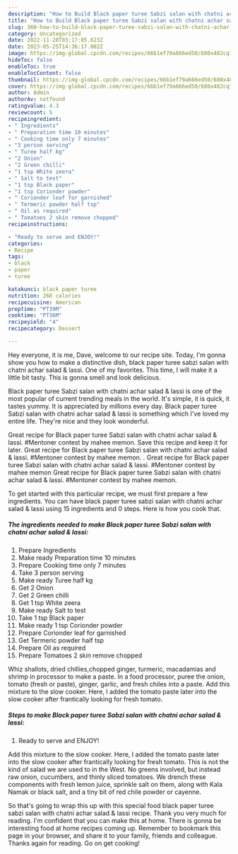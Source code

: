 ```yaml
---
description: "How to Build Black paper turee Sabzi salan with chatni achar salad &amp;amp; lassi yang Delicious"
title: "How to Build Black paper turee Sabzi salan with chatni achar salad &amp;amp; lassi yang Delicious"
slug: 360-how-to-build-black-paper-turee-sabzi-salan-with-chatni-achar-salad-and-amp-lassi-yang-delicious
category: Uncategorized
date: 2022-11-28T03:17:05.623Z
date: 2023-05-25T14:36:17.002Z
image: https://img-global.cpcdn.com/recipes/66b1ef79a666ed50/680x482cq70/black-paper-turee-sabzi-salan-with-chatni-achar-salad-lassi-recipe-main-photo.jpg
hideToc: false
enableToc: true
enableTocContent: false
thumbnail: https://img-global.cpcdn.com/recipes/66b1ef79a666ed50/680x482cq70/black-paper-turee-sabzi-salan-with-chatni-achar-salad-lassi-recipe-main-photo.jpg
cover: https://img-global.cpcdn.com/recipes/66b1ef79a666ed50/680x482cq70/black-paper-turee-sabzi-salan-with-chatni-achar-salad-lassi-recipe-main-photo.jpg
author: Admin
authorAv: notfound
ratingvalue: 4.3
reviewcount: 5
recipeingredient:
- " Ingredients"
- " Preparation time 10 minutes"
- " Cooking time only 7 minutes"
- "3 person serving"
- " Turee half kg"
- "2 Onion"
- "2 Green chilli"
- "1 tsp White zeera"
- " Salt to test"
- "1 tsp Black paper"
- "1 tsp Corionder powder"
- " Corionder leaf for garnished"
- " Termeric powder half tsp"
- " Oil as required"
- " Tomatoes 2 skin remove chopped"
recipeinstructions:

- "Ready to serve and ENJOY!"
categories:
- Recipe
tags:
- black
- paper
- turee

katakunci: black paper turee 
nutrition: 268 calories
recipecuisine: American
preptime: "PT39M"
cooktime: "PT36M"
recipeyield: "4"
recipecategory: Dessert

---
```



Hey everyone, it is me, Dave, welcome to our recipe site. Today, I'm gonna show you how to make a distinctive dish, black paper turee sabzi salan with chatni achar salad &amp; lassi. One of my favorites. This time, I will make it a little bit tasty. This is gonna smell and look delicious.

Black paper turee Sabzi salan with chatni achar salad &amp; lassi is one of the most popular of current trending meals in the world. It's simple, it is quick, it tastes yummy. It is appreciated by millions every day. Black paper turee Sabzi salan with chatni achar salad &amp; lassi is something which I've loved my entire life. They're nice and they look wonderful.

Great recipe for Black paper turee Sabzi salan with chatni achar salad &amp; lassi. #Mentoner contest by mahee memon. Save this recipe and keep it for later. Great recipe for Black paper turee Sabzi salan with chatni achar salad &amp; lassi. #Mentoner contest by mahee memon. . Great recipe for Black paper turee Sabzi salan with chatni achar salad &amp; lassi. #Mentoner contest by mahee memon Great recipe for Black paper turee Sabzi salan with chatni achar salad &amp; lassi. #Mentoner contest by mahee memon.


To get started with this particular recipe, we must first prepare a few ingredients. You can have black paper turee sabzi salan with chatni achar salad &amp; lassi using 15 ingredients and 0 steps. Here is how you cook that.

<!--inarticleads1-->

##### The ingredients needed to make Black paper turee Sabzi salan with chatni achar salad &amp; lassi:

1. Prepare  Ingredients
1. Make ready  Preparation time 10 minutes
1. Prepare  Cooking time only 7 minutes
1. Take 3 person serving
1. Make ready  Turee half kg
1. Get 2 Onion
1. Get 2 Green chilli
1. Get 1 tsp White zeera
1. Make ready  Salt to test
1. Take 1 tsp Black paper
1. Make ready 1 tsp Corionder powder
1. Prepare  Corionder leaf for garnished
1. Get  Termeric powder half tsp
1. Prepare  Oil as required
1. Prepare  Tomatoes 2 skin remove chopped


Whiz shallots, dried chillies,chopped ginger, turmeric, macadamias and shrimp in processor to make a paste. In a food processor, puree the onion, tomato (fresh or paste), ginger, garlic, and fresh chiles into a paste. Add this mixture to the slow cooker. Here, I added the tomato paste later into the slow cooker after frantically looking for fresh tomato. 

<!--inarticleads2-->

##### Steps to make Black paper turee Sabzi salan with chatni achar salad &amp; lassi:


1. Ready to serve and ENJOY!

Add this mixture to the slow cooker. Here, I added the tomato paste later into the slow cooker after frantically looking for fresh tomato. This is not the kind of salad we are used to in the West. No greens involved, but instead raw onion, cucumbers, and thinly sliced tomatoes. We drench these components with fresh lemon juice, sprinkle salt on them, along with Kala Namak or black salt, and a tiny bit of red chile powder or cayenne. 

So that's going to wrap this up with this special food black paper turee sabzi salan with chatni achar salad &amp; lassi recipe. Thank you very much for reading. I'm confident that you can make this at home. There is gonna be interesting food at home recipes coming up. Remember to bookmark this page in your browser, and share it to your family, friends and colleague. Thanks again for reading. Go on get cooking!
